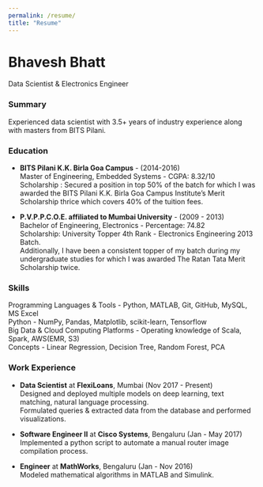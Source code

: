 ```yaml
---
permalink: /resume/
title: "Resume"
---
```


# Bhavesh Bhatt
Data Scientist & Electronics Engineer  
<!---View my pdf resume [here](https://github.com/bhattbhavesh91/resume/raw/master/Resume_Bhavesh_Bhatt.pdf). -->

<!---
### Contact Info
* Email: bhattbhavesh91@gmail.com
* Phone: (+91) 9987383204
* Linkedin: https://www.linkedin.com/in/bhattbhavesh91/
-->

### Summary
Experienced data scientist with 3.5+ years of industry experience along with masters from BITS Pilani.

### Education
* **BITS Pilani K.K. Birla Goa Campus** - (2014-2016)  
Master of Engineering, Embedded Systems - CGPA: 8.32/10  
Scholarship : Secured a position in top 50% of the batch for which I was awarded the BITS Pilani K.K. Birla Goa Campus Institute’s Merit Scholarship thrice which covers 40% of the tuition fees.

* **P.V.P.P.C.O.E. affiliated to Mumbai University** - (2009 - 2013)  
Bachelor of Engineering, Electronics - Percentage: 74.82  
Scholarship: University Topper 4th Rank - Electronics Engineering 2013 Batch.  
Additionally, I have been a consistent topper of my batch during my undergraduate studies for which I was awarded The Ratan Tata Merit Scholarship twice.

### Skills
Programming Languages & Tools -  Python, MATLAB, Git, GitHub, MySQL, MS Excel  
Python - NumPy, Pandas, Matplotlib, scikit-learn, Tensorflow  
Big Data & Cloud Computing Platforms - Operating knowledge of Scala, Spark, AWS(EMR, S3)  
Concepts - Linear Regression, Decision Tree, Random Forest, PCA  

### Work Experience
* **Data Scientist** at **FlexiLoans**, Mumbai (Nov 2017 - Present)  
Designed and deployed multiple models on deep learning, text matching, natural language processing.  
Formulated queries & extracted data from the database and performed visualizations.  

* **Software Engineer II** at **Cisco Systems**, Bengaluru (Jan - May 2017)  
Implemented a python script to automate a manual router image compilation process.

* **Engineer** at **MathWorks**, Bengaluru (Jan - Nov 2016)  
Modeled mathematical algorithms in MATLAB and Simulink.